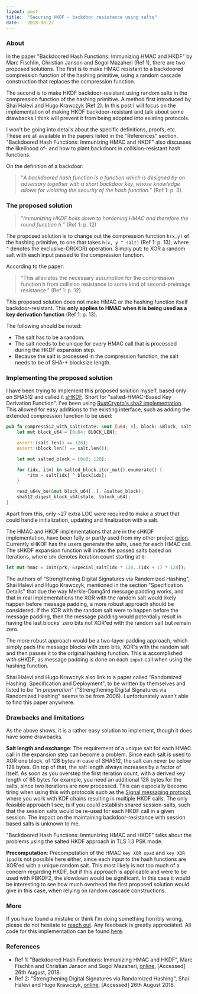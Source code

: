 ```yaml
---
layout: post
title:  "Securing HKDF - backdoor resistance using salts"
date:   2018-08-27
---
```


### About
In the paper "Backdoored Hash Functions: Immunizing HMAC and HKDF" by Marc Fischlin, Christian Janson and Sogol Mazaheri (Ref 1), there are two proposed solutions. The first is to make HMAC resistant to a backdoored compression function of the hashing primitive, using a random cascade construction that replaces the compression function.

The second is to make HKDF backdoor-resistant using random salts in the compression function of the hashing primitive. A method first introduced by Shai Halevi and Hugo Krawczyk (Ref 2). In this post I will focus on the implementation of making HKDF backdoor-resistant and talk about some drawbacks I think will prevent it from being adopted into existing protocols.

I won't be going into details about the specific definitions, proofs, etc. These are all available in the papers listed in the "References" section. "Backdoored Hash Functions: Immunizing HMAC and HKDF" also discusses the likelihood of- and how to plant backdoors in collision-resistant hash functions.

On the definition of a backdoor:
> "_A backdoored hash function is a function which is designed by an adversary together with a short backdoor
key, whose knowledge allows for violating the security of the hash function._" (Ref 1: p. 3).

### The proposed solution

> "_Immunizing HKDF boils down to hardening HMAC and therefore the round function h._" (Ref 1: p. 12)

The proposed solution is to change out the compression function `h(x,y)` of the hashing primitive, to one that takes `h(x, y ^ salt)` (Ref 1: p. 13), where `^` denotes the exclusive-OR(XOR) operation. Simply put: to XOR a random salt with each input passed to the compression function.

According to the paper:
> "This alleviates the necessary assumption for the compression function h from collision resistance to some kind of second-preimage resistance." (Ref 1: p. 12).

This proposed solution does not make HMAC or the hashing function itself backdoor-resistant. This **only applies to HMAC when it is being used as a key derivation function** (Ref 1: p. 13).

The following should be noted:
  - The salt has to be a random.
  - The salt needs to be unique for every HMAC call that is processed during the HKDF expansion step.
  - Because the salt is processed in the compression function, the salt needs to be of SHA-* blocksize length.

### Implementing the proposed solution
I have been trying to implement this proposed solution myself, based only on SHA512 and called it [sHKDF](https://github.com/brycx/sHKDF). Short for "salted-HMAC-Based Key Derivation Function". I've been using [RustCrypto's sha2 implementation](https://github.com/RustCrypto/hashes). This allowed for easy additions to the existing interface, such as adding the extended compression function to be used:
```rust
pub fn compress512_with_salt(state: &mut [u64; 8], block: &Block, salt: &[u8]) {
    let mut block_u64 = [0u64; BLOCK_LEN];

    assert!(salt.len() == 128);
    assert!(block.len() == salt.len());

    let mut salted_block = [0u8; 128];

    for (idx, itm) in salted_block.iter_mut().enumerate() {
        *itm = salt[idx] ^ block[idx];
    }

    read_u64v_be(&mut block_u64[..], &salted_block);
    sha512_digest_block_u64(state, &block_u64);
}
```
Apart from this, only ~27 extra LOC were required to make a struct that could
handle initialization, updating and finalization with a salt.

The HMAC and HKDF implementations that are in the sHKDF implementation, have been fully or partly used from my other project [orion](https://github.com/brycx/orion). Currently sHKDF  has the users generate the salts, used for each HMAC call. The sHKDF expansion function will index the passed salts based on iterations, where `idx` denotes iteration count starting at `0`:
```rust
let mut hmac = init(prk, &special_salt[idx * 128..(idx + 1) * 128]);
```

The authors of "Strengthening Digital Signatures via Randomized Hashing", Shai Halevi and Hugo Krawczyk, mentioned in the section "Specification Details" that due the way Merkle-Damgård message padding works, and that in real implementations the XOR with the random salt would likely happen before message padding, a more robust approach should be considered. If the XOR with the random salt were to happen before the message padding, then the message padding would potentially result in having the last blocks' zero bits not XOR'ed with the random salt but remain zero.

The more robust approach would be a two-layer padding approach, which simply pads the message blocks with zero bits, XOR's with the random salt and then passes it to the original hashing function. This is accomplished with sHKDF, as message padding is done on each `input` call when using the hashing function.

Shai Halevi and Hugo Krawczyk also link to a paper called “Randomized Hashing: Specification and Deployment", to be written by themselves and listed to be "_in preperation_" ("Strengthening Digital Signatures via Randomized Hashing" seems to be from 2006). I unfortunately wasn't able to find this paper anywhere.

### Drawbacks and limitations
As the above shows, it is a rather easy solution to implement, though it does have some drawbacks.

**Salt length and exchange**: The requirement of a unique salt for each HMAC call in the expansion step can become a problem. Since each salt is used to XOR one block, of 128 bytes in case of SHA512, the salt can never be below 128 bytes. On top of that, the salt length always increases by a factor of itself. As soon as you overstep the first iteration count, with a derived key length of 65 bytes for example, you need an additional 128 bytes for the salts, since two iterations are now processed. This can especially become tiring when using this with protocols such as the [Signal messaging protocol](https://www.signal.org/docs/specifications/doubleratchet/), where you work with KDF chains resulting in multiple HKDF calls. The only feasible approach I see, is if you could establish shared session-salts, such that the session salts would be re-used for each HKDF call in a given session. The impact on the maintaining backdoor-resistance with session based salts is unknown to me.

"Backdoored Hash Functions: Immunizing HMAC and HKDF" talks about the problems using the salted HKDF approach in TLS 1.3 PSK mode.

**Precomputation**: Precomputation of the HMAC `key XOR opad` and `key XOR ipad` is not possible here either, since each input to the hash functions are XOR'ed with a unique random salt. This most likely is not too much of a concern regarding HKDF, but if this approach is applicable and were to be used with PBKDF2, the slowdown would be significant. In this case it would be interesting to see how much overhead the first proposed solution would give in this case, when relying on random cascade constructions.

### More
If you have found a mistake or think I'm doing something horribly wrong, please do not hesitate to [reach out](https://brycx.github.io/contact). Any feedback is greatly appreciated. All code for this implementation can be found [here](https://github.com/brycx/sHKDF).


### References
- Ref 1: "Backdoored Hash Functions: Immunizing HMAC and HKDF",  Marc Fischlin and Christian Janson and Sogol Mazaheri, [online](https://eprint.iacr.org/2018/362.pdf), [Accessed] 26th August, 2018.
- Ref 2: "Strengthening Digital Signatures via Randomized Hashing", Shai Halevi and Hugo Krawczyk, [online](https://www.iacr.org/archive/crypto2006/41170039/41170039.pdf), [Accessed] 26th August 2018.
